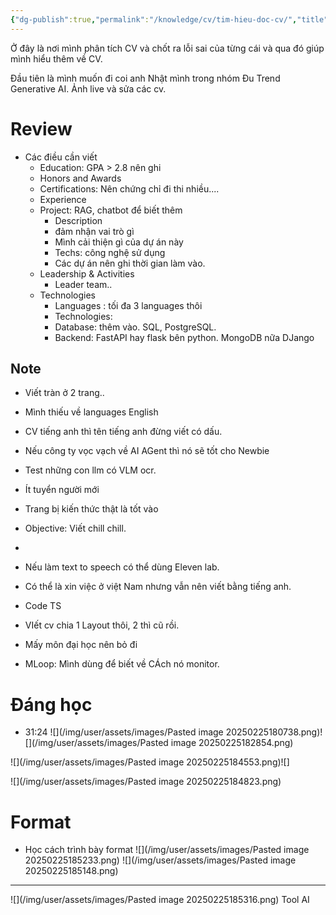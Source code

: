 ```yaml
---
{"dg-publish":true,"permalink":"/knowledge/cv/tim-hieu-doc-cv/","title":"Tìm hiểu đọc CV","pinned":"false"}
---
```


Ở đây là nơi mình phân tích CV và chốt ra lỗi sai của từng cái và qua đó giúp mình hiểu thêm về CV. 

Đầu tiên là mình muốn đi coi anh Nhật mình trong nhóm Đu Trend Generative AI. Ảnh live và sửa các cv. 
# Review
 
- Các điều cần viết 
	- Education: GPA > 2.8 nên ghi
	- Honors and Awards
	- Certifications: Nên chứng chỉ đi thi nhiều....
	- Experience
	- Project: RAG, chatbot để biết thêm 
		- Description
		- đảm nhận vai trò gì
		- Mình cải thiện gì của dự án này
		- Techs: công nghệ sử dụng
		- Các dự án nên ghi thời gian làm vào. 
	- Leadership & Activities
		- Leader team..
	- Technologies
		- Languages : tối đa 3 languages thôi 
		- Technologies: 
		- Database: thêm vào. SQL, PostgreSQL. 
		- Backend: FastAPI hay flask bên python. MongoDB nữa DJango
## Note
- Viết tràn ở 2 trang..
- Mình thiếu về languages English
- CV tiếng anh thì tên tiếng anh đừng viết có dấu. 
- Nếu công ty vọc vạch về AI AGent thì nó sẽ tốt cho Newbie
- Test những con llm có VLM ocr. 
- Ít tuyển người mới 

- Trang bị kiến thức thật là tốt vào
- Objective: Viết chill chill. 
- 
- Nếu làm text to speech có thể dùng Eleven lab. 
- Có thể là xin việc ở việt Nam nhưng vẫn nên viết bằng tiếng anh. 
- Code TS 
- VIết cv chia 1 Layout thôi, 2 thì cũ rồi. 
- Mấy môn đại học nên bỏ đi
- MLoop: Mình dùng để biết về CÁch nó monitor. 
# Đáng học 
- 31:24
![](/img/user/assets/images/Pasted image 20250225180738.png)![](/img/user/assets/images/Pasted image 20250225182854.png)

![](/img/user/assets/images/Pasted image 20250225184553.png)![]

![](/img/user/assets/images/Pasted image 20250225184823.png)

# Format 
-  Học cách trình bày format
![](/img/user/assets/images/Pasted image 20250225185233.png)
![](/img/user/assets/images/Pasted image 20250225185148.png)


---
![](/img/user/assets/images/Pasted image 20250225185316.png)
Tool AI
